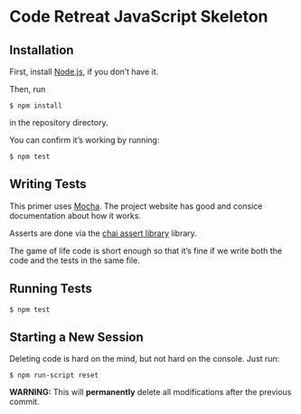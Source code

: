 # Code Retreat JavaScript Skeleton

## Installation

First, install [Node.js](http://nodejs.org/), if you don’t have it.

Then, run

```
$ npm install
```

in the repository directory.

You can confirm it’s working by running:

```
$ npm test
```

## Writing Tests

This primer uses [Mocha](http://mochajs.org/). The project website has good and consice documentation about how it works.

Asserts are done via the [chai assert library](http://chaijs.com/api/assert/) library.

The game of life code is short enough so that it’s fine if we write both the code and the tests in the same file.

## Running Tests

```
$ npm test
```

## Starting a New Session

Deleting code is hard on the mind, but not hard on the console. Just run:

```
$ npm run-script reset
```

**WARNING:** This will **permanently** delete all modifications after the previous commit.
